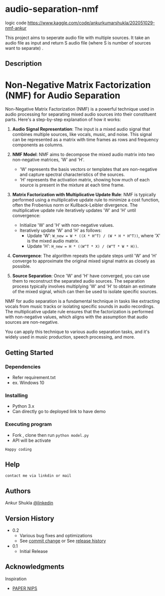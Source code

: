 # audio-separation-nmf
logic code 
https://www.kaggle.com/code/ankurkumarshukla/202051029-nmf-ankur

This project aims to seperate audio file with multiple sources. It take an audio file as input and return S audio file (where S is number of sources want to separate) .

## Description

# Non-Negative Matrix Factorization (NMF) for Audio Separation

Non-Negative Matrix Factorization (NMF) is a powerful technique used in audio processing for separating mixed audio sources into their constituent parts. Here's a step-by-step explanation of how it works:

1. **Audio Signal Representation**: The input is a mixed audio signal that combines multiple sources, like vocals, music, and noise. This signal can be represented as a matrix with time frames as rows and frequency components as columns.

2. **NMF Model**: NMF aims to decompose the mixed audio matrix into two non-negative matrices, 'W' and 'H'. 
   - 'W' represents the basis vectors or templates that are non-negative and capture spectral characteristics of the sources.
   - 'H' represents the activation matrix, showing how much of each source is present in the mixture at each time frame.

3. **Matrix Factorization with Multiplicative Update Rule**: NMF is typically performed using a multiplicative update rule to minimize a cost function, often the Frobenius norm or Kullback-Leibler divergence. The multiplicative update rule iteratively updates 'W' and 'H' until convergence:
   - Initialize 'W' and 'H' with non-negative values.
   - Iteratively update 'W' and 'H' as follows:
     - Update 'W': `W_new = W * ((X * H^T) / (W * H * H^T))`, where 'X' is the mixed audio matrix.
     - Update 'H': `H_new = H * ((W^T * X) / (W^T * W * H))`.

4. **Convergence**: The algorithm repeats the update steps until 'W' and 'H' converge to approximate the original mixed signal matrix as closely as possible.

5. **Source Separation**: Once 'W' and 'H' have converged, you can use them to reconstruct the separated audio sources. The separation process typically involves multiplying 'W' and 'H' to obtain an estimate of the mixed signal, which can then be used to isolate specific sources.

NMF for audio separation is a fundamental technique in tasks like extracting vocals from music tracks or isolating specific sounds in audio recordings. The multiplicative update rule ensures that the factorization is performed with non-negative values, which aligns with the assumption that audio sources are non-negative.

You can apply this technique to various audio separation tasks, and it's widely used in music production, speech processing, and more.


## Getting Started

### Dependencies

* Refer requirement.txt
* ex. Windows 10

### Installing


* Python 3.x
* Can  directly go to deployed link to have demo
### Executing program

* Fork , clone then run `python model.py`
* API will be activate
```
Happy coding
```

## Help


```
contact me via linkdin or mail
```

## Authors

Ankur Shukla
[@linkedin](https://www.linkedin.com/in/ankur-shukla-iiitv/)



## Version History

* 0.2
    * Various bug fixes and optimizations
    * See [commit change]() or See [release history]()
* 0.1
    * Initial Release

## Acknowledgments

Inspiration
* [PAPER NIPS](https://papers.nips.cc/paper_files/paper/2000/hash/f9d1152547c0bde01830b7e8bd60024c-Abstract.html)
